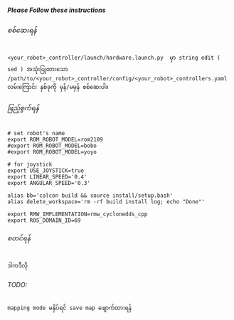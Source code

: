 ##### Please Follow these instructions

###### စစ်ဆေးရန်
```
<your_robot>_controller/launch/hardware.launch.py  မှာ string edit ( sed ) အသုံးပြုထားသော
/path/to/<your_robot>_controller/config/<your_robot>_controllers.yaml 
လမ်းကြောင်း နှစ်ခုကို မှန်/မမှန် စစ်ဆေးပါ။
```

###### ဖြည့်စွက်ရန်
```
# set robot's name
export ROM_ROBOT_MODEL=rom2109
#export ROM_ROBOT_MODEL=bobo
#export ROM_ROBOT_MODEL=yoyo

# for joystick
export USE_JOYSTICK=true
export LINEAR_SPEED='0.4'
export ANGULAR_SPEED='0.3'

alias bb='colcon build && source install/setup.bash'
alias delete_workspace='rm -rf build install log; echo "Done"'

export RMW_IMPLEMENTATION=rmw_cyclonedds_cpp
export ROS_DOMAIN_ID=69
```

###### စတင်ရန်
```
ဒါကဒီလို
```

###### TODO:

```
mapping mode မနှိပ်ရင် save map ဖျောက်ထားရန်
```